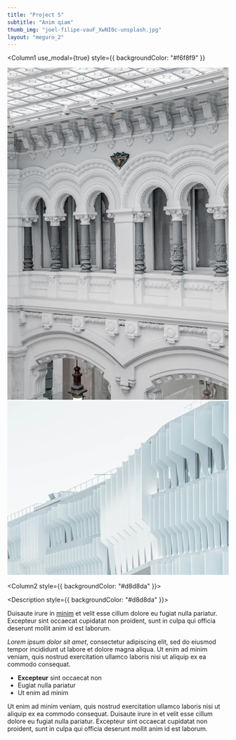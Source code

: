 ```yaml
---
title: "Project 5"
subtitle: "Anim qiam"
thumb_img: "joel-filipe-vauF_XwNI0c-unsplash.jpg"
layout: "meguro_2"
---
```


<Column1
	use_modal={true}
	style={{ backgroundColor: "#f6f8f9" }}
>

![This is the image description](joel-filipe-vauF_XwNI0c-unsplash.jpg)
![This is the image description](joel-filipe-_Di_gyxSdSk-unsplash.jpg)

</Column1>

<Column2 style={{ backgroundColor: "#d8d8da" }}>

<Title style={{ backgroundColor: "#d8d8da" }}>

# [Project 5](/project-5)

### Ut enim veniam

---

<Info li_separator="|">

- **Elit**: nostrud
- **Resse**: 835
- **Anim id**: enim, tempor, sed, dole
- [Voluptate](https://example.com)

</Info>

</Title>

<Description style={{ backgroundColor: "#d8d8da" }}>

Duisaute irure in [minim](https://example.com) et velit esse cillum dolore eu fugiat nulla pariatur. Excepteur sint occaecat cupidatat non proident, sunt in culpa qui officia deserunt mollit anim id est laborum.

*Lorem ipsum dolor sit amet*, consectetur adipiscing elit, sed do eiusmod tempor incididunt ut labore et dolore magna aliqua. Ut enim ad minim veniam, quis nostrud exercitation ullamco laboris nisi ut aliquip ex ea commodo consequat.

- **Excepteur** sint occaecat non
- Eugiat nulla pariatur
- Ut enim ad minim

Ut enim ad minim veniam, quis nostrud exercitation ullamco laboris nisi ut aliquip ex ea commodo consequat. Duisaute irure in et velit esse cillum dolore eu fugiat nulla pariatur. Excepteur sint occaecat cupidatat non proident, sunt in culpa qui officia deserunt mollit anim id est laborum.

</Description>

</Column2>
